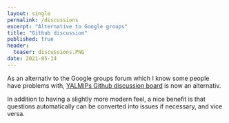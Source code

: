 ```yaml
---
layout: single
permalink: /discussions
excerpt: "Alternative to Google groups"
title: "Github discussion"
published: true
header:
  teaser: discussions.PNG
date: 2021-05-14
---
```


As an alternativ to the Google groups forum which I know some people have problems with, [YALMIPs Github discussion board](https://github.com/yalmip/YALMIP/discussions) is now an alternativ.

In addition to having a slightly more modern feel, a nice benefit is that questions automatically can be converted into issues if necessary, and vice versa.

